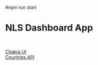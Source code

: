 #npm run start
<h1>NLS Dashboard App</h1><br/>

<a href="https://chakra-ui.com/" target="_blank">Chakra UI</a><br/>
<a href="https://www.universal-tutorial.com/rest-apis/free-rest-api-for-country-state-city#" target="_blank">Countries API</a>